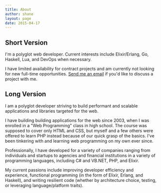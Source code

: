 ```yaml
---
title: About
author: shane
layout: page
date: 2015-04-17
---
```

## Short Version

I'm a polyglot web developer. Current interests include Elixir/Erlang, Go, Haskell, Lua, and DevOps when necessary.

I have limited availability for contract projects and am currently not looking for new full-time opportunities. [Send me an email][1] if you'd like to discuss a project with me.

## Long Version

I am a polyglot developer striving to build performant and scalable applications and libraries targeted for the web.

I have building building applications for the web since 2003, when I was enrolled in a "Web Programming" class in high school. The course was supposed to cover only HTML and CSS, but myself and a few others were offered to learn PHP instead because of our quick grasp of the basics. I've been tinkering with and learning web programming on my own ever since.

Professionally, I have developed for a variety of companies ranging from individuals and startups to agencies and financial institutions in a variety of programming languages, including C# and VB.NET, PHP, and Elixir.

My current passions include improving developer efficiency and experience, functional programming (in the form of Elixir, Erlang, and Haskell), and writing resilient code (whether by architecture choice, testing, or leveraging language/platform traits).

 [1]: /contact/
